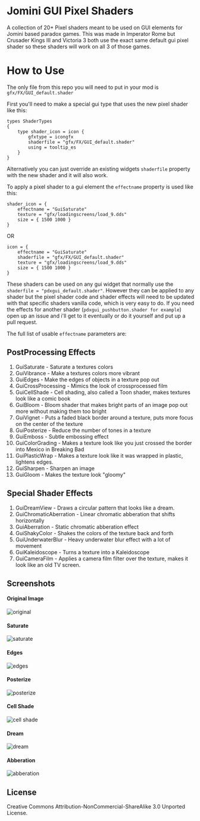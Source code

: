 # Jomini GUI Pixel Shaders

A collection of 20+ Pixel shaders meant to be used on GUI elements for Jomini based paradox games. This was made in Imperator Rome but Crusader Kings III and Victoria 3 both use the exact same default gui pixel shader so these shaders will work on all 3 of those games.

# How to Use

The only file from this repo you will need to put in your mod is `gfx/FX/GUI_default.shader`

First you'll need to make a special gui type that uses the new pixel shader like this:
```
types ShaderTypes
{
	type shader_icon = icon {
		gfxtype = icongfx
		shaderfile = "gfx/FX/GUI_default.shader"
		using = tooltip_es
	}
}
```
Alternatively you can just override an existing widgets `shaderfile` property with the new shader and it will also work.

To apply a pixel shader to a gui element the `effectname` property is used like this:
```
shader_icon = {
	effectname = "GuiSaturate"
	texture = "gfx/loadingscreens/load_9.dds"
	size = { 1500 1000 }
}
```
OR
```
icon = {
	effectname = "GuiSaturate"
	shaderfile = "gfx/FX/GUI_default.shader"
	texture = "gfx/loadingscreens/load_9.dds"
	size = { 1500 1000 }
}
```

These shaders can be used on any gui widget that normally use the `shaderfile = "pdxgui_default.shader"`. However they can be applied to any shader but the pixel shader code and shader effects will need to be updated with that specific shaders vanilla code, which is very easy to do. If you need the effects for another shader (`pdxgui_pushbutton.shader for example`) open up an issue and i'll get to it eventually or do it yourself and put up a pull request.

The full list of usable `effectname` parameters are:

## PostProcessing Effects

1. GuiSaturate - Saturate a textures colors
2. GuiVibrance - Make a textures colors more vibrant
3. GuiEdges - Make the edges of objects in a texture pop out
4. GuiCrossProcessing - Mimics the look of crossprocessed film
5. GuiCellShade - Cell shading, also called a Toon shader, makes textures look like a comic book 
6. GuiBloom - Bloom shader that makes bright parts of an image pop out more without making them too bright
7. GuiVignet - Puts a faded black border around a texture, puts more focus on the center of the texture
8. GuiPosterize - Reduce the number of tones in a texture
9. GuiEmboss - Subtle embossing effect
10. GuiColorGrading - Makes a texture look like you just crossed the border into Mexico in Breaking Bad
11. GuiPlasticWrap - Makes a texture look like it was wrapped in plastic, lightens edges.
12. GuiSharpen - Sharpen an image
13. GuiGloom - Makes the texture look "gloomy"

## Special Shader Effects
1. GuiDreamView - Draws a circular pattern that looks like a dream.
2. GuiChromaticAberration - Linear chromatic abberation that shifts horizontally
3. GuiAberration - Static chromatic abberation effect
4. GuiShakyColor - Shakes the colors of the texture back and forth
5. GuiUnderwaterBlur - Heavy underwater blur effect with a lot of movement
6. GuiKaleidoscope - Turns a texture into a Kaleidoscope
7. GuiCameraFilm - Applies a camera film filter over the texture, makes it look like an old TV screen.

## Screenshots

#### Original Image 
![original](./assets/00_Original.png)

#### Saturate

![saturate](./assets/00_saturate.png)

#### Edges

![edges](./assets/00_edges.png)

#### Posterize

![posterize](./assets/00_posterize.png)

#### Cell Shade

![cell shade](./assets/00_cellshade.png)

#### Dream

![dream](./assets/00_dream.png)

#### Abberation

![abberation](./assets/00_abberation.png)

## License
Creative Commons Attribution-NonCommercial-ShareAlike 3.0 Unported License.